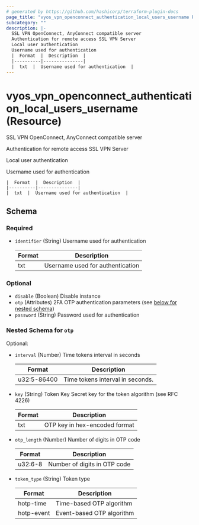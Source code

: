 ```yaml
---
# generated by https://github.com/hashicorp/terraform-plugin-docs
page_title: "vyos_vpn_openconnect_authentication_local_users_username Resource - vyos"
subcategory: ""
description: |-
  SSL VPN OpenConnect, AnyConnect compatible server
  Authentication for remote access SSL VPN Server
  Local user authentication
  Username used for authentication
  |  Format  |  Description  |
  |----------|---------------|
  |  txt  |  Username used for authentication  |
---
```


# vyos_vpn_openconnect_authentication_local_users_username (Resource)

SSL VPN OpenConnect, AnyConnect compatible server

Authentication for remote access SSL VPN Server

Local user authentication

Username used for authentication

    |  Format  |  Description  |
    |----------|---------------|
    |  txt  |  Username used for authentication  |



<!-- schema generated by tfplugindocs -->
## Schema

### Required

- `identifier` (String) Username used for authentication

    |  Format  |  Description  |
    |----------|---------------|
    |  txt  |  Username used for authentication  |

### Optional

- `disable` (Boolean) Disable instance
- `otp` (Attributes) 2FA OTP authentication parameters (see [below for nested schema](#nestedatt--otp))
- `password` (String) Password used for authentication

<a id="nestedatt--otp"></a>
### Nested Schema for `otp`

Optional:

- `interval` (Number) Time tokens interval in seconds

    |  Format  |  Description  |
    |----------|---------------|
    |  u32:5-86400  |  Time tokens interval in seconds.  |
- `key` (String) Token Key Secret key for the token algorithm (see RFC 4226)

    |  Format  |  Description  |
    |----------|---------------|
    |  txt  |  OTP key in hex-encoded format  |
- `otp_length` (Number) Number of digits in OTP code

    |  Format  |  Description  |
    |----------|---------------|
    |  u32:6-8  |  Number of digits in OTP code  |
- `token_type` (String) Token type

    |  Format  |  Description  |
    |----------|---------------|
    |  hotp-time  |  Time-based OTP algorithm  |
    |  hotp-event  |  Event-based OTP algorithm  |
